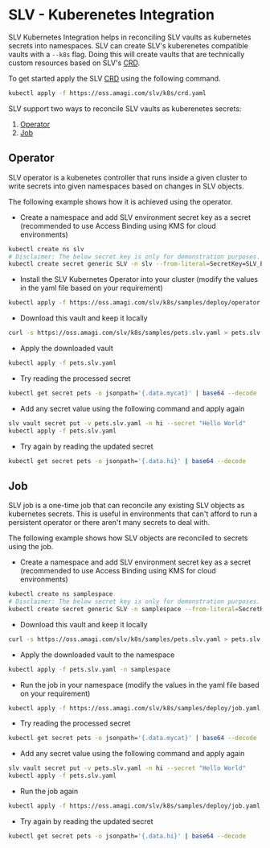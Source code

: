 # SLV - Kuberenetes Integration
SLV Kubernetes Integration helps in reconciling SLV vaults as kubernetes secrets into namespaces.
SLV can create SLV's kuberenetes compatible vaults with a `--k8s` flag. Doing this will create vaults that are technically custom resources based on SLV's [CRD](https://oss.amagi.com/slv/k8s/crd.yaml).

To get started apply the SLV [CRD](https://oss.amagi.com/slv/k8s/crd.yaml) using the following command.
```sh
kubectl apply -f https://oss.amagi.com/slv/k8s/crd.yaml
```

SLV support two ways to reconcile SLV vaults as kuberenetes secrets:
1. [Operator](#operator)
2. [Job](#job)

## Operator
SLV operator is a kubenetes controller that runs inside a given cluster to write secrets into given namespaces based on changes in SLV objects.

The following example shows how it is achieved using the operator.

- Create a namespace and add SLV environment secret key as a secret (recommended to use Access Binding using KMS for cloud environments)
```sh
kubectl create ns slv
# Disclaimer: The below secret key is only for demonstration purposes. Please avoid using it in production.
kubectl create secret generic SLV -n slv --from-literal=SecretKey=SLV_ESK_AEAEKAAATI5CXB7QMFSUGY4RUT6UTUSK7SGMIECTJKRTQBFY6BN5ZV5M5XGF6DWLV2RVCJJSMXH43DJ6A5TK7Y6L6PYEMCDGQRBX46GUQPUIYUQ
```
- Install the SLV Kubernetes Operator into your cluster (modify the values in the yaml file based on your requirement)
```sh
kubectl apply -f https://oss.amagi.com/slv/k8s/samples/deploy/operator.yaml
```
- Download this vault and keep it locally
```sh
curl -s https://oss.amagi.com/slv/k8s/samples/pets.slv.yaml > pets.slv.yaml
```
- Apply the downloaded vault
```sh
kubectl apply -f pets.slv.yaml
```
- Try reading the processed secret
```sh
kubectl get secret pets -o jsonpath='{.data.mycat}' | base64 --decode
```
- Add any secret value using the following command and apply again
```sh
slv vault secret put -v pets.slv.yaml -n hi --secret "Hello World"
kubectl apply -f pets.slv.yaml
```
- Try again by reading the updated secret
```sh
kubectl get secret pets -o jsonpath='{.data.hi}' | base64 --decode
```

## Job
SLV job is a one-time job that can reconcile any existing SLV objects as kubernetes secrets. This is useful in environments that can't afford to run a persistent operator or there aren't many secrets to deal with.

The following example shows how SLV objects are reconciled to secrets using the job.

- Create a namespace and add SLV environment secret key as a secret (recommended to use Access Binding using KMS for cloud environments)
```sh
kubectl create ns samplespace
# Disclaimer: The below secret key is only for demonstration purposes. Please avoid using it in production.
kubectl create secret generic SLV -n samplespace --from-literal=SecretKey=SLV_ESK_AEAEKAAATI5CXB7QMFSUGY4RUT6UTUSK7SGMIECTJKRTQBFY6BN5ZV5M5XGF6DWLV2RVCJJSMXH43DJ6A5TK7Y6L6PYEMCDGQRBX46GUQPUIYUQ
```
- Download this vault and keep it locally
```sh
curl -s https://oss.amagi.com/slv/k8s/samples/pets.slv.yaml > pets.slv.yaml
```
- Apply the downloaded vault to the namespace
```sh
kubectl apply -f pets.slv.yaml -n samplespace
```
- Run the job in your namespace (modify the values in the yaml file based on your requirement)
```sh
kubectl apply -f https://oss.amagi.com/slv/k8s/samples/deploy/job.yaml -n samplespace
```
- Try reading the processed secret
```sh
kubectl get secret pets -o jsonpath='{.data.mycat}' | base64 --decode
```
- Add any secret value using the following command and apply again
```sh
slv vault secret put -v pets.slv.yaml -n hi --secret "Hello World"
kubectl apply -f pets.slv.yaml
```
- Run the job again
```sh
kubectl apply -f https://oss.amagi.com/slv/k8s/samples/deploy/job.yaml -n samplespace
```
- Try again by reading the updated secret
```sh
kubectl get secret pets -o jsonpath='{.data.hi}' | base64 --decode
```
